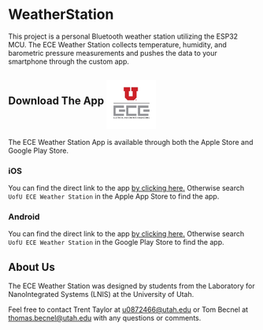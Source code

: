 # WeatherStation
This project is a personal Bluetooth weather station utilizing the ESP32 MCU. The ECE Weather Station collects temperature, humidity, and barometric pressure measurements and pushes the data to your smartphone through the custom app. 

<h2> Download The App <img src="img/uofu_ece.jpg" alt="Thumbnail" width="100" height="100" align="middle"></h2>
The ECE Weather Station App is available through both the Apple Store and Google Play Store. 

### iOS
You can find the direct link to the app [by clicking here.](https://itunes.apple.com/us/app/uofu-ece-weather-station/id1400585038?mt=8) Otherwise search `UofU ECE Weather Station` in the Apple App Store to find the app.


### Android
You can find the direct link to the app [by clicking here.](https://play.google.com/store/apps/details?id=com.UofU_ECE_WeatherStation&hl=en) Otherwise search `UofU ECE Weather Station` in the Google Play Store to find the app.

## About Us
The ECE Weather Station was designed by students from the Laboratory for NanoIntegrated Systems (LNIS) at the University of Utah. 

Feel free to contact Trent Taylor at u0872466@utah.edu or Tom Becnel at thomas.becnel@utah.edu with any questions or comments. 
